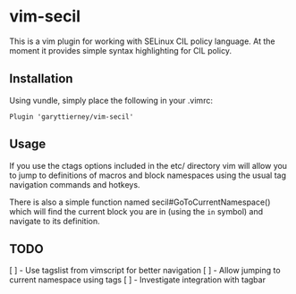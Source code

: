 # vim-secil

This is a vim plugin for working with SELinux CIL policy language. At the moment it provides simple syntax highlighting for CIL policy.

## Installation

Using vundle, simply place the following in your .vimrc:

```
Plugin 'garyttierney/vim-secil'
```

## Usage

If you use the ctags options included in the etc/ directory vim will allow you to jump to definitions of macros and block namespaces using the usual tag navigation commands and hotkeys.

There is also a simple function named secil#GoToCurrentNamespace() which will find the current block you are in (using the `in` symbol) and navigate to its definition.

## TODO

[ ] - Use tagslist from vimscript for better navigation
[ ] - Allow jumping to current namespace using tags
[ ] - Investigate integration with tagbar

